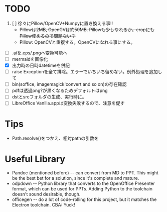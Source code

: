 # TODO
1. [ ] 徐々にPillow/OpenCV+Numpyに置き換える事!!
   - ~~Pillowは2MB, OpenCVは約50MB. Pillowも少しなれるか。cropにもPillow使えるので問題ない？~~
   - Pillow: OpenCVと重複する。OpenCVになれる事にする。
- [ ] .aiを.eps/.pngへ変換可能へ
- [ ] mermaidを画像化
- [x] 出力時の日時datetimeを併記
- [ ] raise Exceptionを全て排除。エラーでいちいち留めない。例外処理を追加して
- [ ] bin(soffice, imagemagick'convert and so on)の存在確認
- [ ] pdfは透過png?が黒くなるためデフォルトはpng
- [ ] dstとsrcフォルダの生成、実行時に。
- [ ] LibreOffice Vanilla.appは変換失敗するので、注意を促す

# Tips

- Path.resolve()をつかえ、相対pathの引数を

# Useful Library

- Pandoc (mentioned before) -- can convert from MD to PPT. This might be the best bet for a solution, since it's complete and mature.
- odpdown -- Python library that converts to the OpenOffice Presenter format, which can be used for PPTs. Adding Python to the toolchain doesn't sound desirable, though.
- officegen -- do a lot of code-rolling for this project, but it matches the Electron toolchain. CBA: Yuck!
